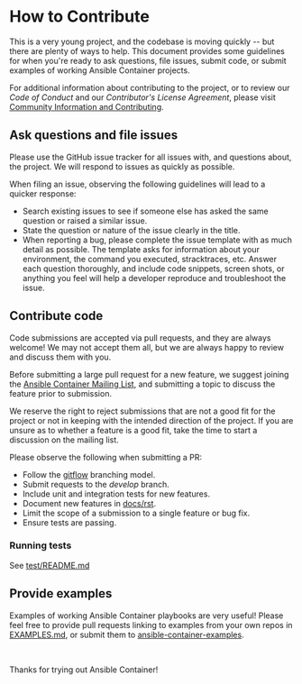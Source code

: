 # How to Contribute

This is a very young project, and the codebase is moving quickly -- but there are plenty of ways to help. This document 
provides some guidelines for when you're ready to ask questions, file issues, submit code, or submit examples of working Ansible 
Container projects. 

For additional information about contributing to the project, or to review our *Code of Conduct* and our *Contributor's License
Agreement*, please visit [Community Information and Contributing](https://docs.ansible.com/ansible-container/community/index.html).


## Ask questions and file issues

Please use the GitHub issue tracker for all issues with, and questions about, the project. We will respond to issues as quickly as possible.

When filing an issue, observing the following guidelines will lead to a quicker response:

- Search existing issues to see if someone else has asked the same question or raised a similar issue.
- State the question or nature of the issue clearly in the title.
- When reporting a bug, please complete the issue template with as much detail as possible. The template asks for information about your environment,
  the command you executed, stracktraces, etc. Answer each question thoroughly, and include code snippets, screen shots, or anything you feel will 
  help a developer reproduce and troubleshoot the issue.

## Contribute code

Code submissions are accepted via pull requests, and they are always welcome! We may not accept them all, but we are always happy to review and 
discuss them with you.

Before submitting a large pull request for a new feature, we suggest joining the [Ansible Container Mailing List](https://groups.google.com/forum/#!forum/ansible-container),
and submitting a topic to discuss the feature prior to submission.

We reserve the right to reject submissions that are not a good fit for the project or not in keeping with the intended direction of the project. If you are unsure 
as to whether a feature is a good fit, take the time to start a discussion on the mailing list.

Please observe the following when submitting a PR:

- Follow the [gitflow](https://github.com/nvie/gitflow) branching model.
- Submit requests to the *develop* branch.
- Include unit and integration tests for new features.
- Document new features in [docs/rst](./docs/rst).
- Limit the scope of a submission to a single feature or bug fix.
- Ensure tests are passing.

### Running tests

See  [test/README.md](./test/README.md)

## Provide examples

Examples of working Ansible Container playbooks are very useful! Please feel free to provide pull requests linking
to examples from your own repos in [EXAMPLES.md](./EXAMPLES.md), or submit them to [ansible-container-examples](https://github.com/ansible/ansible-container-examples).

<p>&nbsp;</p>
<p>Thanks for trying out Ansible Container!</p>

